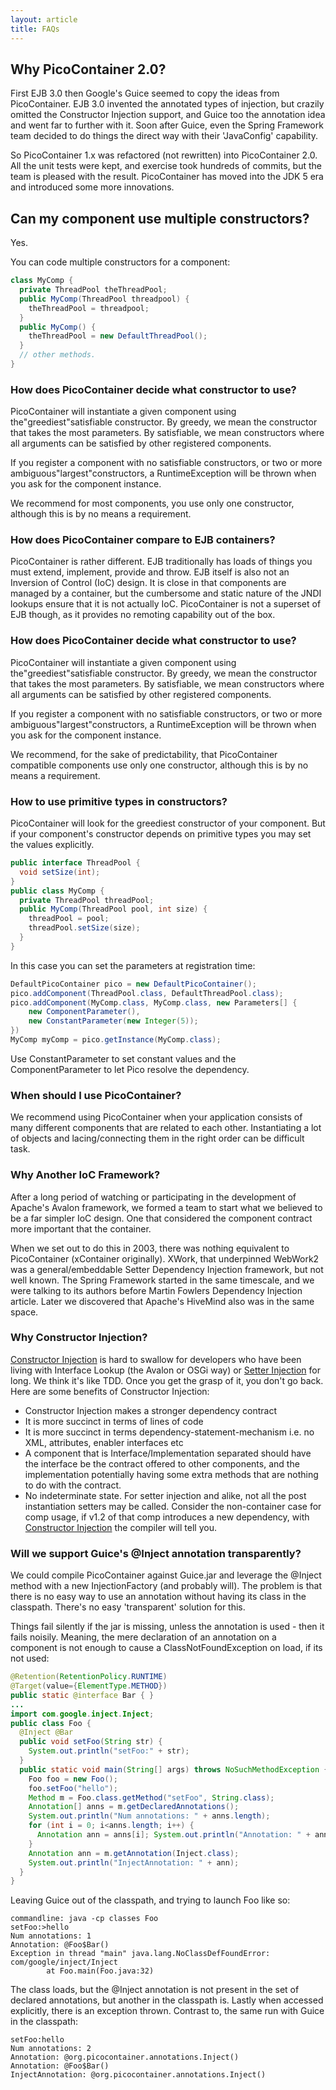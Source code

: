 ```yaml
---
layout: article
title: FAQs
---
```


## Why PicoContainer 2.0?

First EJB 3.0 then Google's Guice seemed to copy the ideas from PicoContainer. EJB 3.0 invented the annotated types of injection, but crazily omitted the Constructor Injection support, and Guice too the annotation idea and went far to further with it. Soon after Guice, even the Spring Framework team decided to do things the direct way with their 'JavaConfig' capability.

So PicoContainer 1.x was refactored (not rewritten) into PicoContainer 2.0. All the unit tests were kept, and exercise took hundreds of commits, but the team is pleased with the result. PicoContainer has moved into the JDK 5 era and introduced some more innovations.

## Can my component use multiple constructors?

Yes.

You can code multiple constructors for a component:

```java
class MyComp {
  private ThreadPool theThreadPool;
  public MyComp(ThreadPool threadpool) {
    theThreadPool = threadpool;
  }
  public MyComp() {
    theThreadPool = new DefaultThreadPool(); 
  } 
  // other methods. 
}
```

### How does PicoContainer decide what constructor to use?

PicoContainer will instantiate a given component using the"greediest"satisfiable constructor. By greedy, we mean the constructor that takes the most parameters. By satisfiable, we mean constructors where all arguments can be satisfied by other registered components.

If you register a component with no satisfiable constructors, or two or more ambiguous"largest"constructors, a RuntimeException will be thrown when you ask for the component instance.

We recommend for most components, you use only one constructor, although this is by no means a requirement.

### How does PicoContainer compare to EJB containers?

PicoContainer is rather different. EJB traditionally has loads of things you must extend, implement, provide and throw. EJB itself is also not an Inversion of Control (IoC) design. It is close in that components are managed by a container, but the cumbersome and static nature of the JNDI lookups ensure that it is not actually IoC. PicoContainer is not a superset of EJB though, as it provides no remoting capability out of the box.

### How does PicoContainer decide what constructor to use?

PicoContainer will instantiate a given component using the"greediest"satisfiable constructor. By greedy, we mean the constructor that takes the most parameters. By satisfiable, we mean constructors where all arguments can be satisfied by other registered components.

If you register a component with no satisfiable constructors, or two or more ambiguous"largest"constructors, a RuntimeException will be thrown when you ask for the component instance.

We recommend, for the sake of predictability, that PicoContainer compatible components use only one constructor, although this is by no means a requirement.

### How to use primitive types in constructors?

PicoContainer will look for the greediest constructor of your component. But if your component's constructor depends on primitive types you may set the values explicitly.

```java
public interface ThreadPool { 
  void setSize(int);
}
public class MyComp {
  private ThreadPool threadPool;
  public MyComp(ThreadPool pool, int size) {
    threadPool = pool; 
    threadPool.setSize(size); 
  } 
}
```

In this case you can set the parameters at registration time:

```java
DefaultPicoContainer pico = new DefaultPicoContainer();
pico.addComponent(ThreadPool.class, DefaultThreadPool.class);
pico.addComponent(MyComp.class, MyComp.class, new Parameters[] { 
    new ComponentParameter(), 
    new ConstantParameter(new Integer(5)); 
}) 
MyComp myComp = pico.getInstance(MyComp.class);
```

Use ConstantParameter to set constant values and the ComponentParameter to let Pico resolve the dependency.

### When should I use PicoContainer?

We recommend using PicoContainer when your application consists of many different components that are related to each other. Instantiating a lot of objects and lacing/connecting them in the right order can be difficult task.

### Why Another IoC Framework?

After a long period of watching or participating in the development of Apache's Avalon framework, we formed a team to start what we believed to be a far simpler IoC design. One that considered the component contract more important that the container.

When we set out to do this in 2003, there was nothing equivalent to PicoContainer (xContainer originally). XWork, that underpinned WebWork2 was a general/embeddable Setter Dependency Injection framework, but not well known. The Spring Framework started in the same timescale, and we were talking to its authors before Martin Fowlers Dependency Injection article. Later we discovered that Apache's HiveMind also was in the same space.

### Why Constructor Injection?

[Constructor Injection](constructor-injection.html) is hard to swallow for developers who have been living with Interface Lookup (the Avalon or OSGi way) or [Setter Injection](setter-injection.html) for long. We think it's like TDD. Once you get the grasp of it, you don't go back. Here are some benefits of Constructor Injection:

-   Constructor Injection makes a stronger dependency contract
-   It is more succinct in terms of lines of code
-   It is more succinct in terms dependency-statement-mechanism i.e. no XML, attributes, enabler interfaces etc
-   A component that is Interface/Implementation separated should have the interface be the contract offered to other components, and the implementation potentially having some extra methods that are nothing to do with the contract.
-   No indeterminate state. For setter injection and alike, not all the post instantiation setters may be called. Consider the non-container case for comp usage, if v1.2 of that comp introduces a new dependency, with [Constructor Injection](constructor-injection.html) the compiler will tell you.

### Will we support Guice's @Inject annotation transparently?

We could compile PicoContainer against Guice.jar and leverage the @Inject method with a new InjectionFactory (and probably will). The problem is that there is no easy way to use an annotation without having its class in the classpath. There's no easy 'transparent' solution for this.

Things fail silently if the jar is missing, unless the annotation is used - then it fails noisily. Meaning, the mere declaration of an annotation on a component is not enough to cause a ClassNotFoundException on load, if its not used:

```java
@Retention(RetentionPolicy.RUNTIME) 
@Target(value={ElementType.METHOD}) 
public static @interface Bar { } 
... 
import com.google.inject.Inject;
public class Foo { 
  @Inject @Bar 
  public void setFoo(String str) { 
    System.out.println("setFoo:" + str);
  }
  public static void main(String[] args) throws NoSuchMethodException { 
    Foo foo = new Foo();
    foo.setFoo("hello"); 
    Method m = Foo.class.getMethod("setFoo", String.class);
    Annotation[] anns = m.getDeclaredAnnotations(); 
    System.out.println("Num annotations: " + anns.length);
    for (int i = 0; i<anns.length; i++) { 
	  Annotation ann = anns[i]; System.out.println("Annotation: " + ann.toString()); 
	} 
	Annotation ann = m.getAnnotation(Inject.class); 
	System.out.println("InjectAnnotation: " + ann); 
  } 
}
```

Leaving Guice out of the classpath, and trying to launch Foo like so:

```
commandline: java -cp classes Foo  
setFoo:>hello  
Num annotations: 1  
Annotation: @Foo$Bar()  
Exception in thread "main" java.lang.NoClassDefFoundError: com/google/inject/Inject  
        at Foo.main(Foo.java:32)
```

The class loads, but the @Inject annotation is not present in the set of declared annotations, but another in the classpath is. Lastly when accessed explicitly, there is an exception thrown. Contrast to, the same run with Guice in the classpath:

```
setFoo:hello  
Num annotations: 2  
Annotation: @org.picocontainer.annotations.Inject()  
Annotation: @Foo$Bar()  
InjectAnnotation: @org.picocontainer.annotations.Inject()
```
